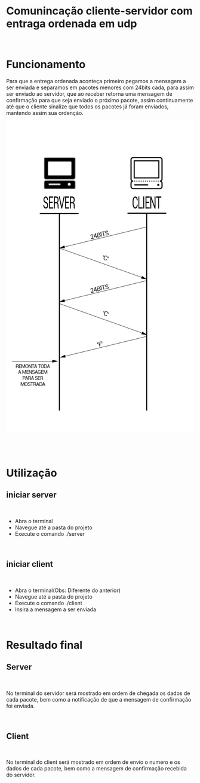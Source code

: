 # Comunincação cliente-servidor com entraga ordenada em udp 
<br />
 
 
# Funcionamento

Para que a entrega ordenada aconteça primeiro pegamos a mensagem a ser enviada e separamos em pacotes menores com 24bits cada, para assim ser enviado ao servidor, que ao receber retorna uma mensagem de confirmação para que seja enviado o próximo pacote, assim continuamente até que o cliente sinalize que todos os pacotes já foram enviados, mantendo assim sua ordenção.
<br />

![](https://github.com/ArturMassaro/Entrega-ordenada-upd-socket-linux/blob/master/Diagramas/diagram1.jpg)



 <br />
 <br />
 
 
 
# Utilização
 
## iniciar server
 <br />

* Abra o terminal
* Navegue até a pasta do projeto
* Execute o comando ./server
  
<br />
 
 
## iniciar client
<br /> 
 
* Abra o terminal(Obs: Diferente do anterior)
* Navegue até a pasta do projeto
* Execute o comando ./client
* Insira a mensagem a ser enviada

 <br />
 
# Resultado final
 
## Server
 <br />

No terminal do servidor será mostrado em ordem de chegada os dados de cada pacote, bem como a notificação de que a mensagem de confirmação foi enviada.
 
 <br />

## Client

<br />

No terminal do client será mostrado em ordem de envio o numero e os dados de cada pacote, bem como a mensagem de confirmação recebida do servidor.

 <br />
 
  
 
 